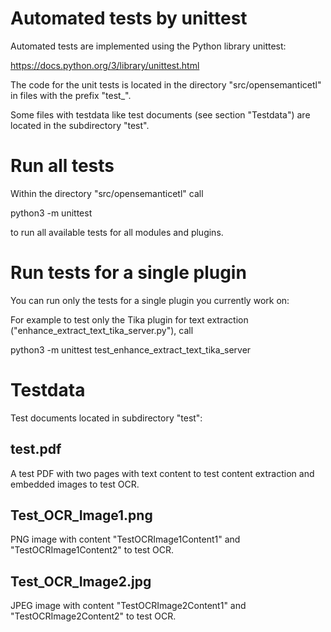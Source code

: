 Automated tests by unittest
===========================

Automated tests are implemented using the Python library unittest:

https://docs.python.org/3/library/unittest.html

The code for the unit tests is located in the directory "src/opensemanticetl" in files with the prefix "test_".

Some files with testdata like test documents (see section "Testdata") are located in the subdirectory "test".


Run all tests
=============

Within the directory "src/opensemanticetl" call

python3 -m unittest

to run all available tests for all modules and plugins.


Run tests for a single plugin
=============================

You can run only the tests for a single plugin you currently work on:

For example to test only the Tika plugin for text extraction ("enhance_extract_text_tika_server.py"), call

python3 -m unittest test_enhance_extract_text_tika_server


Testdata
========

Test documents located in subdirectory "test":


test.pdf
--------

A test PDF with two pages with text content to test content extraction and embedded images to test OCR.


Test_OCR_Image1.png
-------------------

PNG image with content "TestOCRImage1Content1" and "TestOCRImage1Content2" to test OCR.


Test_OCR_Image2.jpg
-------------------

JPEG image with content "TestOCRImage2Content1" and "TestOCRImage2Content2" to test OCR.

